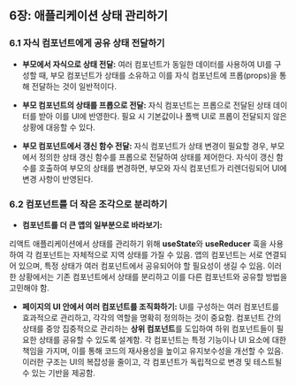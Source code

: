 ## 6장: 애플리케이션 상태 관리하기

### 6.1 자식 컴포넌트에게 공유 상태 전달하기

-   **부모에서 자식으로 상태 전달:**
    여러 컴포넌트가 동일한 데이터를 사용하여 UI를 구성할 때, 부모 컴포넌트가 상태를 소유하고 이를 자식 컴포넌트에 프롭(props)을 통해 전달하는 것이 일반적이다.

-   **부모 컴포넌트의 상태를 프롭으로 전달:**
    자식 컴포넌트는 프롭으로 전달된 상태 데이터를 받아 이를 UI에 반영한다. 필요 시 기본값이나 폴백 UI로 프롭이 전달되지 않은 상황에 대응할 수 있다.

-   **부모 컴포넌트에서 갱신 함수 전달:**
    자식 컴포넌트가 상태 변경이 필요할 경우, 부모에서 정의한 상태 갱신 함수를 프롭으로 전달하여 상태를 제어한다. 자식이 갱신 함수를 호출하여 부모의 상태를 변경하면, 부모와 자식 컴포넌트가 리렌더링되어 UI에 변경 사항이 반영된다.

### 6.2 컴포넌트를 더 작은 조각으로 분리하기

-   **컴포넌트를 더 큰 앱의 일부분으로 바라보기:**

리액트 애플리케이션에서 상태를 관리하기 위해 **useState**와 **useReducer** 훅을 사용하여 각 컴포넌트는 자체적으로 지역 상태를 가질 수 있음.
앱의 컴포넌트는 서로 연결되어 있으며, 특정 상태가 여러 컴포넌트에서 공유되어야 할 필요성이 생길 수 있음.
이러한 상황에서는 기존 컴포넌트에서 상태를 분리하고 이를 다른 컴포넌트와 공유할 방법을 고민해야 함.

-   **페이지의 UI 안에서 여러 컴포넌트를 조직화하기:**
    UI를 구성하는 여러 컴포넌트를 효과적으로 관리하고, 각각의 역할을 명확히 정의하는 것이 중요함.
    컴포넌트 간의 상태를 중앙 집중적으로 관리하는 **상위 컴포넌트**를 도입하여 하위 컴포넌트들이 필요한 상태를 공유할 수 있도록 설계함.
    각 컴포넌트는 특정 기능이나 UI 요소에 대한 책임을 가지며, 이를 통해 코드의 재사용성을 높이고 유지보수성을 개선할 수 있음.
    이러한 구조는 UI의 복잡성을 줄이고, 각 컴포넌트가 독립적으로 변경 및 테스트될 수 있는 기반을 제공함.
